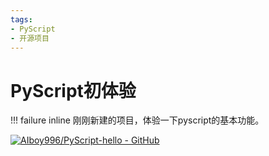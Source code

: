 ```yaml
---
tags:
- PyScript
- 开源项目
---
```

# PyScript初体验

!!! failure inline
    刚刚新建的项目，体验一下pyscript的基本功能。

[![AIboy996/PyScript-hello - GitHub](https://gh-card.dev/repos/AIboy996/PyScript-hello.svg?fullname=)](https://github.com/AIboy996/PyScript-hello)